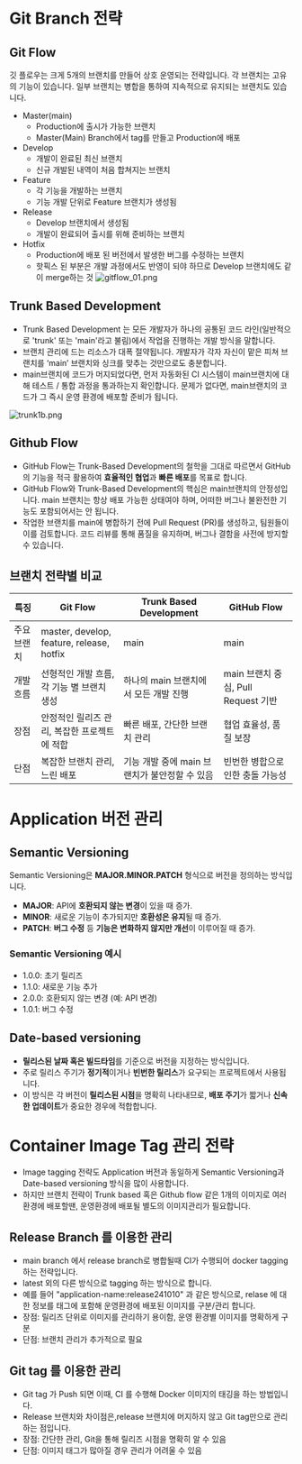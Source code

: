 

# Git Branch 전략

## Git Flow

깃 플로우는 크게 5개의 브랜치를 만들어 상호 운영되는 전략입니다. 각 브랜치는 고유의 기능이 있습니다. 일부 브랜치는 병합을 통하여 지속적으로 유지되는 브랜치도 있습니다.

 - Master(main)
   - Production에 출시가 가능한 브랜치
   - Master(Main) Branch에서 tag를 만들고 Production에 배포
- Develop
  - 개발이 완료된 최신 브랜치
  - 신규 개발된 내역이 처음 합쳐지는 브랜치
- Feature
  - 각 기능을 개발하는 브랜치
  - 기능 개발 단위로 Feature 브랜치가 생성됨
- Release
  - Develop 브랜치에서 생성됨
  - 개발이 완료되어 출시를 위해 준비하는 브랜치
- Hotfix
  - Production에 배포 된 버전에서 발생한 버그를 수정하는 브랜치
  - 핫픽스 된 부분은 개발 과정에서도 반영이 되야 하므로 Develop 브랜치에도 같이 merge하는 것
    ![gitflow_01.png](./10.브랜치전략.assets/gitflow_01-3bfa77ad-ba39-4d0e-946b-47d433f3184e.png)

## Trunk Based Development

- Trunk Based Development 는 모든 개발자가 하나의 공통된 코드 라인(일반적으로 'trunk' 또는 'main'라고 불림)에서 작업을 진행하는 개발 방식을 말합니다.
- 브랜치 관리에 드는 리소스가 대폭 절약됩니다. 개발자가 각자 자신이 맡은 피쳐 브랜치를 ‘main’ 브랜치와 싱크를 맞추는 것만으로도 충분합니다.
- main브랜치에 코드가 머지되었다면, 먼저 자동화된 CI 시스템이 main브랜치에 대해 테스트 / 통합 과정을 통과하는지 확인합니다. 문제가 없다면, main브랜치의 코드가 그 즉시 운영 환경에 배포할 준비가 됩니다.

![trunk1b.png](./10.브랜치전략.assets/trunk1b-d338f9ab-12fd-4f27-8543-da2b21723986.png)

## Github Flow

- GitHub Flow는 Trunk-Based Development의 철학을 그대로 따르면서 GitHub의 기능을 적극 활용하여 **효율적인 협업**과 **빠른 배포**를 목표로 합니다.
- GitHub Flow와 Trunk-Based Development의 핵심은  main브랜치의 안정성입니다. main 브랜치는 항상 배포 가능한 상태여야 하며, 어떠한 버그나 불완전한 기능도 포함되어서는 안 됩니다.
- 작업한 브랜치를 main에 병합하기 전에 Pull Request (PR)를 생성하고, 팀원들이 이를 검토합니다. 코드 리뷰를 통해 품질을 유지하며, 버그나 결함을 사전에 방지할 수 있습니다.

## 브랜치 전략별 비교

| 특징        | Git Flow                                     | Trunk Based Development                       | GitHub Flow                         |
| ----------- | -------------------------------------------- | --------------------------------------------- | ----------------------------------- |
| 주요 브랜치 | master, develop, feature, release, hotfix    | main                                          | main                                |
| 개발 흐름   | 선형적인 개발 흐름, 각 기능 별 브랜치 생성   | 하나의 main 브랜치에서 모든 개발 진행         | main 브랜치 중심, Pull Request 기반 |
| 장점        | 안정적인 릴리즈 관리, 복잡한 프로젝트에 적합 | 빠른 배포, 간단한 브랜치 관리                 | 협업 효율성, 품질 보장              |
| 단점        | 복잡한 브랜치 관리, 느린 배포                | 기능 개발 중에 main 브랜치가 불안정할 수 있음 | 빈번한 병합으로 인한 충돌 가능성    |





# Application 버전 관리

## Semantic Versioning

Semantic Versioning은 **MAJOR.MINOR.PATCH** 형식으로 버전을 정의하는 방식입니다.

- **MAJOR**: API에 **호환되지 않는 변경**이 있을 때 증가.
- **MINOR**: 새로운 기능이 추가되지만 **호환성은 유지**될 때 증가.
- **PATCH**: **버그 수정** 등 **기능은 변화하지 않지만 개선**이 이루어질 때 증가.

### Semantic Versioning 예시

- 1.0.0: 초기 릴리즈
- 1.1.0: 새로운 기능 추가
- 2.0.0: 호환되지 않는 변경 (예: API 변경)
- 1.0.1: 버그 수정

## Date-based versioning

- **릴리스된 날짜 혹은 빌드타임**를 기준으로 버전을 지정하는 방식입니다. 
- 주로 릴리스 주기가 **정기적**이거나 **빈번한 릴리스**가 요구되는 프로젝트에서 사용됩니다. 
- 이 방식은 각 버전이 **릴리스된 시점**을 명확히 나타내므로, **배포 주기**가 짧거나 **신속한 업데이트**가 중요한 경우에 적합합니다.

# Container Image Tag 관리 전략

- Image tagging 전략도 Application 버전과 동일하게 Semantic Versioning과 Date-based versioning 방식을 많이 사용합니다. 
- 하지만 브랜치 전략이 Trunk based 혹은 Github flow 같은 1개의 이미지로 여러 환경에 배포할땐, 운영환경에 배포될 별도의 이미지관리가 필요합니다. 

## Release Branch 를 이용한 관리

- main branch 에서 release branch로 병합될때 CI가 수행되어 docker tagging 하는 전략입니다.
- latest 외의 다른 방식으로 tagging 하는 방식으로 합니다.
- 예를 들어 "application-name:release241010" 과 같은 방식으로, relase 에 대한 정보를 태그에 포함해 운영환경에 배포된 이미지를 구분/관리 합니다.
- 장점: 릴리즈 단위로 이미지를 관리하기 용이함, 운영 환경별 이미지를 명확하게 구분
- 단점: 브랜치 관리가 추가적으로 필요

## Git tag 를 이용한 관리

- Git tag 가 Push 되면 이때, CI 를 수행해 Docker 이미지의 태깅을 하는 방법입니다.
- Release 브랜치와 차이점은,release 브랜치에 머지하지 않고 Git tag만으로 관리하는 점입니다.
- 장점: 간단한 관리, Git을 통해 릴리즈 시점을 명확히 알 수 있음
- 단점: 이미지 태그가 많아질 경우 관리가 어려울 수 있음
